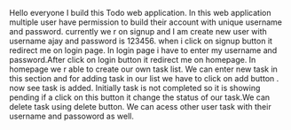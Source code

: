 Hello everyone I build this Todo web application. In this web application multiple user have  permission to build their account with unique username and password. 
currently we r on signup and I am create new user with username ajay and password is 123456. when i click on signup button it redirect me on login page. 
In login page i have to enter my username and password.After click on login button it redirect me on homepage. In homepage we r able to create our own task list. 
We can enter new task in this section and for adding task in our list we have to click on add button . now see task is added. 
Initially task is not completed so it is showing pending if a click on this button it change the status of our task.We can delete task using delete button. 
We can acess other user task with their username and passoword as well. 
